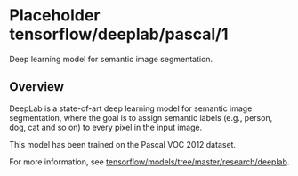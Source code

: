 # Placeholder tensorflow/deeplab/pascal/1
Deep learning model for semantic image segmentation.

<!-- module-type: image-segmentation -->
<!-- dataset: pascal-voc-2012 -->

## Overview

DeepLab is a state-of-art deep learning model for semantic image segmentation,
where the goal is to assign semantic labels (e.g., person, dog, cat and so on)
to every pixel in the input image.

This model has been trained on the Pascal VOC 2012 dataset.

For more information, see [tensorflow/models/tree/master/research/deeplab](https://github.com/tensorflow/models/tree/master/research/deeplab).
